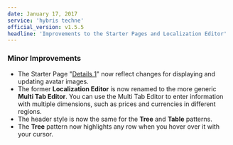 ```yaml
---
date: January 17, 2017
service: 'hybris techne'
official_version: v1.5.5
headline: 'Improvements to the Starter Pages and Localization Editor'
---
```


### Minor Improvements
* The Starter Page "[Details 1](https://techne.yaas.io/starterpages/details-1.html)" now reflect changes for displaying and updating avatar images.
* The former **Localization Editor** is now renamed to the more generic **Multi Tab Editor**. You can use the Multi Tab Editor to enter information with multiple dimensions, such as prices and currencies in different regions.
* The header style is now the same for the **Tree** and **Table** patterns.
* The **Tree** pattern now highlights any row when you hover over it with your cursor. 